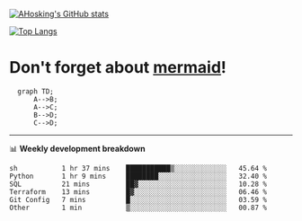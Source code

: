 [![AHosking's GitHub stats](https://github-readme-stats.vercel.app/api?username=ahosking&count_private=true&show_icons=true&theme=onedark&hide_rank=true&include_all_commits=true)](https://github.com/ahosking)

[![Top Langs](https://github-readme-stats.vercel.app/api/top-langs/?username=ahosking&layout=compact&theme=onedark)](https://github.com/ahosking)


# Don't forget about [mermaid](https://github.blog/2022-02-14-include-diagrams-markdown-files-mermaid/)!

```mermaid
  graph TD;
      A-->B;
      A-->C;
      B-->D;
      C-->D;
```
-------

📊 **Weekly development breakdown**

<!--START_SECTION:waka-->

```text
sh           1 hr 37 mins    ███████████▒░░░░░░░░░░░░░   45.64 %
Python       1 hr 9 mins     ████████░░░░░░░░░░░░░░░░░   32.40 %
SQL          21 mins         ██▓░░░░░░░░░░░░░░░░░░░░░░   10.28 %
Terraform    13 mins         █▓░░░░░░░░░░░░░░░░░░░░░░░   06.46 %
Git Config   7 mins          █░░░░░░░░░░░░░░░░░░░░░░░░   03.59 %
Other        1 min           ▒░░░░░░░░░░░░░░░░░░░░░░░░   00.87 %
```

<!--END_SECTION:waka-->
